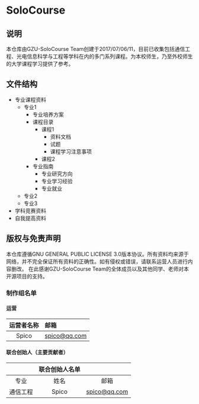 # SoloCourse

## 说明
本仓库由GZU-SoloCourse Team创建于2017/07/06/11，目前已收集包括通信工程、光电信息科学与工程等学科在内的多门系列课程。为本校师生，乃至外校师生的大学课程学习提供了参考。

## 文件结构

- 专业课程资料
    - 专业1
        - 专业培养方案
        - 课程目录
            - 课程1
                - 资料文档
                - 试题
                - 课程学习注意事项
            - 课程2
        - 专业指南
            - 专业研究方向
            - 专业学习经验
            - 专业就业
    - 专业2
    - 专业3
- 学科竞赛资料
- 自我提高资料

## 版权与免责声明
本仓库遵循GNU GENERAL PUBLIC LICENSE 3.0版本协议。所有资料均来源于网络，并不完全保证所有资料的正确性。如有侵权或错误，请联系运营人员进行内容删改。
在此感谢GZU-SoloCourse Team的全体成员以及其他同学、老师对本开源项目的支持。

### 制作组名单
#### 运营
|运营者名称|邮箱        |
|:-------:|:-----------|
|Spico    |spico@qq.com|

#### 联合创始人（主要贡献者）
|      |联合创始人名单|     |
|:-----:|:----:|:---------:|
|专业   |姓名  |邮箱        |
|通信工程|Spico|spico@qq.com|
